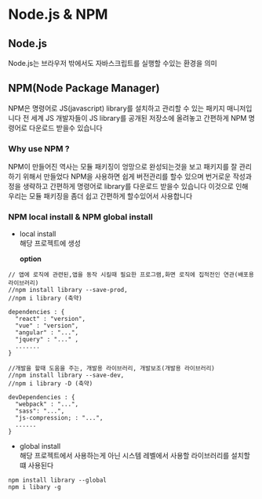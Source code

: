 # Node.js & NPM

## Node.js
Node.js는 브라우저 밖에서도 자바스크립트를 실행할 수있는 환경을 의미

## NPM(Node Package Manager)
NPM은 명령어로 JS(javascript) library를 설치하고 관리할 수 있는 패키지 매니저입니다
전 세계 JS 개발자들이 JS library를 공개된 저장소에 올려놓고 간편하게 NPM 명령어로 다운로드 받을수 있습니다


###  Why use NPM ?
NPM이 만들어진 역사는 모듈 패키징이 엉망으로 완성되는것을 보고 패키지를 잘 관리하기 위해서 만들었다 NPM을 사용하면 쉽게 버전관리를 할수 있으며 번거로운 작성과정을 생략하고 간편하게 명령어로 library를 다운로드 받을수 있습니다 이것으로 인해 우리는 모듈 패키징을 좀더 쉽고 간편하게 할수있어서 사용합니다

### NPM local install & NPM global install
- local install  
  해당 프로젝트에 생성  

  <strong>option</strong>  
```
// 앱에 로직에 관련된,앱을 동작 시킬때 필요한 프로그램,화면 로직에 집적전인 연관(배포용 라이브러리)
//npm install library --save-prod,
//npm i library (축약)

dependencies : {
  "react" : "version",
  "vue" : "version",
  "angular" : "...",
  "jquery" : "..." ,
  .......
}

//개발을 할때 도움을 주는, 개발용 라이브러리, 개발보조(개발용 라이브러리)
//npm install library --save-dev,
//npm i library -D (축약)

devDependencies : {
  "webpack" : "...",
  "sass": "...",
  "js-compression; : "...",
  ......
}
```

- global install  
해당 프로젝트에서 사용하는게 아닌 시스템 레벨에서 사용할 라이브러리를 설치할떄 사용된다  
```
npm install library --global
npm i libary -g
```

